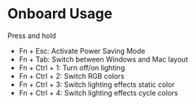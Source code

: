 # Onboard Usage
Press and hold
- Fn + Esc: Activate Power Saving Mode
- Fn + Tab: Switch between Windows and Mac layout
- Fn + Ctrl + 1: Turn off/on lighting
- Fn + Ctrl + 2: Switch RGB colors
- Fn + Ctrl + 3: Switch lighting effects static color
- Fn + Ctrl + 4: Switch lighting effects cycle colors